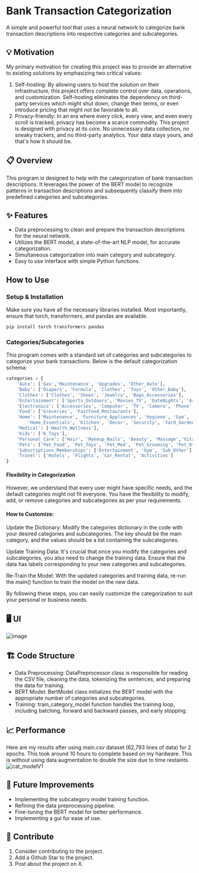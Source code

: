 # Bank Transaction Categorization
A simple and powerful tool that uses a neural network to categorize bank transaction descriptions into respective categories and subcategories.
## 💡 Motivation
My primary motivation for creating this project was to provide an alternative to existing solutions by emphasizing two critical values:

1. Self-hosting: By allowing users to host the solution on their infrastructure, this project offers complete control over data, operations, and customization. Self-hosting eliminates the dependency on third-party services which might shut down, change their terms, or even introduce pricing that might not be favorable to all.
2. Privacy-friendly: In an era where every click, every view, and even every scroll is tracked, privacy has become a scarce commodity. This project is designed with privacy at its core. No unnecessary data collection, no sneaky trackers, and no third-party analytics. Your data stays yours, and that's how it should be.

## 📋 Overview
This program is designed to help with the categorization of bank transaction descriptions. It leverages the power of the BERT model to recognize patterns in transaction descriptions and subsequently classify them into predefined categories and subcategories.

## ✨ Features
- Data preprocessing to clean and prepare the transaction descriptions for the neural network.
- Utilizes the BERT model, a state-of-the-art NLP model, for accurate categorization.
- Simultaneous categorization into main category and subcategory.
- Easy to use interface with simple Python functions.

## How to Use
### Setup & Installation
Make sure you have all the necessary libraries installed. Most importantly, ensure that torch, transformers, and pandas are available.
```bash
pip install torch transformers pandas
```
### Categories/Subcategories
This program comes with a standard set of categories and subcategories to categorize your bank transactions. Below is the default categorization schema:
```python
categories = {
    'Auto': ['Gas','Maintenance', 'Upgrades', 'Other_Auto'],
    'Baby': ['Diapers', 'Formula', 'Clothes', 'Toys', 'Other_Baby'],
    'Clothes': ['Clothes', 'Shoes', 'Jewelry', 'Bags_Accessories'],
    'Entertainment': ['Sports_Outdoors', 'Movies_TV', 'DateNights', 'Arts_Crafts', 'Books', 'Games', 'Guns', 'E_Other'],
    'Electronics': ['Accessories', 'Computer', 'TV', 'Camera', 'Phone','Tablet_Watch', 'Gaming', 'Electronics_misc'],
    'Food': ['Groceries', 'FastFood_Restaurants'],
    'Home': ['Maintenance', 'Furniture_Appliances', 'Hygiene', 'Gym',
        'Home_Essentials', 'Kitchen', 'Decor', 'Security', 'Yard_Garden', 'Tools'],
    'Medical': ['Health_Wellness'],
    'Kids': ['K_Toys'],
    'Personal_Care': ['Hair', 'Makeup_Nails', 'Beauty', 'Massage','Vitamins_Supplements', 'PC_Other'],
    'Pets': ['Pet_Food', 'Pet_Toys', 'Pet_Med', 'Pet_Grooming', 'Pet_Other'],
    'Subscriptions_Memberships': ['Entertainment', 'Gym', 'Sub_Other'],
    'Travel': ['Hotels', 'Flights', 'Car_Rental', 'Activities']
}

```
#### Flexibility in Categorization
However, we understand that every user might have specific needs, and the default categories might not fit everyone. You have the flexibility to modify, add, or remove categories and subcategories as per your requirements.

#### How to Customize:
Update the Dictionary: Modify the categories dictionary in the code with your desired categories and subcategories. The key should be the main category, and the values should be a list containing the subcategories.

Update Training Data: It's crucial that once you modify the categories and subcategories, you also need to change the training data. Ensure that the data has labels corresponding to your new categories and subcategories.

Re-Train the Model: With the updated categories and training data, re-run the main() function to train the model on the new data.

By following these steps, you can easily customize the categorization to suit your personal or business needs.


## 🖥️ UI
![image](https://github.com/j-convey/BankTextCategorizer/assets/85854964/9c88533e-23e1-4989-9d95-e01a53518ab5)

## 🏗️ Code Structure
- Data Preprocessing: DataPreprocessor class is responsible for reading the CSV file, cleaning the data, tokenizing the sentences, and preparing the data for training.
- BERT Model: BertModel class initializes the BERT model with the appropriate number of categories and subcategories.
- Training: train_category_model function handles the training loop, including batching, forward and backward passes, and early stopping.

## 📈 Performance
Here are my results after using main.csv dataset (62,793 lines of data) for 2 epochs. This took around 10 hours to complete based on my hardware. This is without using data augmentation to double the size due to time restaints.
![cat_modelV1](https://github.com/j-convey/BankTextCategorizer/assets/85854964/f457198d-4de0-4ef2-b7eb-3f30d6c14d58)


## 🔮 Future Improvements
- Implementing the subcategory model training function.
- Refining the data preprocessing pipeline.
- Fine-tuning the BERT model for better performance.
- Implementing a gui for ease of use.

## 🤝 Contribute
1. Consider contributing to the project.
2. Add a Github Star to the project.
3. Post about the project on X.

